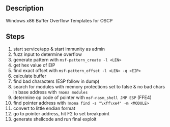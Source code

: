 <h2>Description</h2>

Windows x86 Buffer Overflow Templates for OSCP

<h2>Steps</h2>

1. start service/app & start immunity as admin
1. fuzz input to determine overflow
1. generate pattern with `msf-pattern_create -l <LEN>`
1. get hex value of EIP
1. find exact offset with `msf-pattern_offset -l <LEN> -q <EIP>`
1. calculate buffer
1. find bad characters (ESP follow in dump)
1. search for modules with memory protections set to false & no bad chars in base address with `!mona modules`
1. determine op code of pointer with `msf-nasm_shell JMP ESP` (FFE4)
1. find pointer address with `!mona find -s "\xff\xe4" -m <MODULE>`
1. convert to little endian format
1. go to pointer address, hit F2 to set breakpoint
1. generate shellcode and run final exploit
